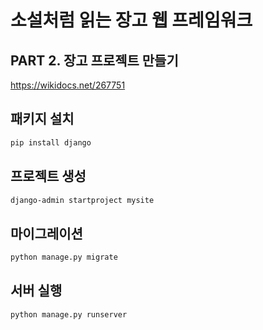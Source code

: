 # 소설처럼 읽는 장고 웹 프레임워크

## PART 2. 장고 프로젝트 만들기

https://wikidocs.net/267751

## 패키지 설치

```bash
pip install django
```

## 프로젝트 생성

```bash
django-admin startproject mysite
```

## 마이그레이션

```bash
python manage.py migrate
```

## 서버 실행

```bash
python manage.py runserver
```
